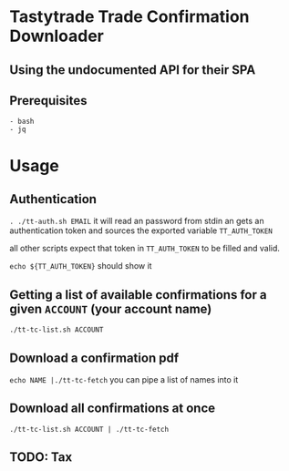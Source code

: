 # Tastytrade Trade Confirmation Downloader

## Using the undocumented API for their SPA

## Prerequisites
	- bash
	- jq
	
# Usage

## Authentication
`. ./tt-auth.sh EMAIL`
it will read an password from stdin an
gets an authentication token and sources the exported variable `TT_AUTH_TOKEN` 

all other scripts expect that token in `TT_AUTH_TOKEN` to be filled and valid.

`echo ${TT_AUTH_TOKEN}` should show it

## Getting a list of available confirmations for a given `ACCOUNT` (your account name)
`./tt-tc-list.sh ACCOUNT`

## Download a confirmation pdf
`echo NAME |./tt-tc-fetch`
you can pipe a list of names into it

## Download all confirmations at once
`./tt-tc-list.sh ACCOUNT | ./tt-tc-fetch`


## TODO: Tax 
